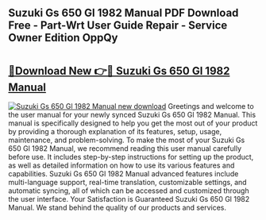 ## Suzuki Gs 650 Gl 1982 Manual PDF Download Free - Part-Wrt User Guide Repair - Service Owner Edition OppQy

# <h2><a href="http://bc69060.oget.top/?id=Suzuki+Gs+650+Gl+1982+Manual">🔗Download New 👉🔴 Suzuki Gs 650 Gl 1982 Manual</a></h2>

[![Suzuki Gs 650 Gl 1982 Manual new download](https://i.imgur.com/5g1atiW.png)](http://bc69060.oget.top/?id=Suzuki+Gs+650+Gl+1982+Manual)
Greetings and welcome to the user manual for your newly synced Suzuki Gs 650 Gl 1982 Manual. This manual is specifically designed to help you get the most out of your product by providing a thorough explanation of its features, setup, usage, maintenance, and problem-solving. To make the most of your Suzuki Gs 650 Gl 1982 Manual, we recommend reading this user manual carefully before use. It includes step-by-step instructions for setting up the product, as well as detailed information on how to use its various features and capabilities. Suzuki Gs 650 Gl 1982 Manual advanced features include multi-language support, real-time translation, customizable settings, and automatic syncing, all of which can be accessed and customized through the user interface. Your Satisfaction is Guaranteed Suzuki Gs 650 Gl 1982 Manual. We stand behind the quality of our products and services.
